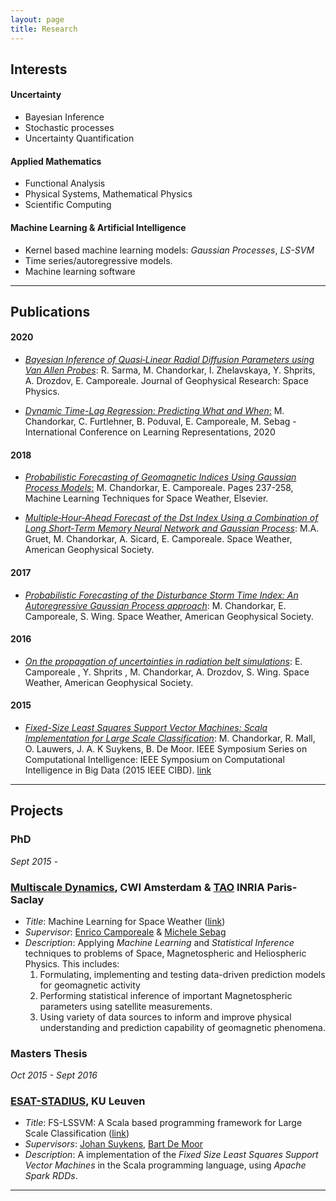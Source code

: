 ```yaml
---
layout: page
title: Research
---
```


Interests
------

#### Uncertainty

- Bayesian Inference
- Stochastic processes
- Uncertainty Quantification

#### Applied Mathematics

- Functional Analysis
- Physical Systems, Mathematical Physics
- Scientific Computing

#### Machine Learning & Artificial Intelligence

- Kernel based machine learning models: _Gaussian Processes_, _LS-SVM_
- Time series/autoregressive models.
- Machine learning software


--------


Publications
------

#### 2020

- [_Bayesian Inference of Quasi‐Linear Radial Diffusion Parameters using Van Allen Probes_](https://agupubs.onlinelibrary.wiley.com/doi/abs/10.1029/2019JA027618): R. Sarma, M. Chandorkar, I. Zhelavskaya, Y. Shprits, A. Drozdov, E. Camporeale. Journal of Geophysical Research: Space Physics.

- [_Dynamic Time-Lag Regression: Predicting What and When_:](https://openreview.net/forum?id=SkxybANtDB) M. Chandorkar, C. Furtlehner, B. Poduval, E. Camporeale, M. Sebag - International Conference on Learning Representations, 2020

#### 2018

- [_Probabilistic Forecasting of Geomagnetic Indices Using Gaussian Process Models_:](https://www.sciencedirect.com/science/article/pii/B9780128117880000093) M. Chandorkar, E. Camporeale. Pages 237-258, Machine Learning Techniques for Space Weather, Elsevier.

- [_Multiple‐Hour‐Ahead Forecast of the Dst Index Using a Combination of Long Short‐Term Memory Neural Network and Gaussian Process_](https://agupubs.onlinelibrary.wiley.com/doi/abs/10.1029/2018SW001898): M.A. Gruet, M. Chandorkar, A. Sicard, E. Camporeale. Space Weather, American Geophysical Society.

#### 2017

- [_Probabilistic Forecasting of the Disturbance Storm Time Index: An Autoregressive Gaussian Process approach_](https://agupubs.onlinelibrary.wiley.com/doi/full/10.1002/2017SW001627): M. Chandorkar, E. Camporeale, S. Wing. Space Weather, American Geophysical Society.

#### 2016

- [_On the propagation of uncertainties in radiation belt simulations_](https://agupubs.onlinelibrary.wiley.com/doi/10.1002/2016SW001494): E. Camporeale , Y. Shprits , M. Chandorkar, A. Drozdov, S. Wing. Space Weather, American Geophysical Society.

#### 2015

- [_Fixed-Size Least Squares Support Vector Machines: Scala Implementation for Large Scale Classification_](https://ieeexplore.ieee.org/document/7376656): M. Chandorkar, R. Mall, O. Lauwers, J. A. K Suykens, B. De Moor. IEEE Symposium Series on Computational Intelligence: IEEE Symposium on Computational Intelligence in Big Data (2015 IEEE CIBD). [link](https://www.researchgate.net/publication/282704442_Fixed-Size_Least_Squares_Support_Vector_Machines_Scala_Implementation_for_Large_Scale_Classification)

-----------


Projects
-------

### PhD

_Sept 2015 -_

### [Multiscale Dynamics](https://www.cwi.nl/research/groups/multiscale-dynamics), CWI Amsterdam & [TAO](https://tao.lri.fr/tiki-index.php) INRIA Paris-Saclay

- _Title_: Machine Learning for Space Weather ([link](https://projects.cwi.nl/mlspaceweather/))
- _Supervisor_: [Enrico Camporeale](http://homepages.cwi.nl/~camporea/index.shtml) & [Michele Sebag](https://www.lri.fr/~sebag/)
- _Description_: Applying _Machine Learning_ and _Statistical Inference_ techniques to problems of Space, Magnetospheric and Heliospheric Physics. This includes:
    1. Formulating, implementing and testing data-driven prediction models for geomagnetic activity
    2. Performing statistical inference of important Magnetospheric parameters using satellite measurements.
    3. Using variety of data sources to inform and improve physical understanding and prediction capability of geomagnetic phenomena.



### Masters Thesis

_Oct 2015 - Sept 2016_

### [ESAT-STADIUS](https://www.esat.kuleuven.be/stadius/), KU Leuven

- _Title_: FS-LSSVM: A Scala based programming framework for Large Scale Classification ([link](/papers/mai-thesis/))
- _Supervisors_: [Johan Suykens](http://www.esat.kuleuven.be/sista/members/suykens.html), [Bart De Moor](http://www.bartdemoor.be/)
- _Description_: A implementation of the _Fixed Size Least Squares Support Vector Machines_ in the Scala programming language, using _Apache Spark_ _RDDs_.


--------

